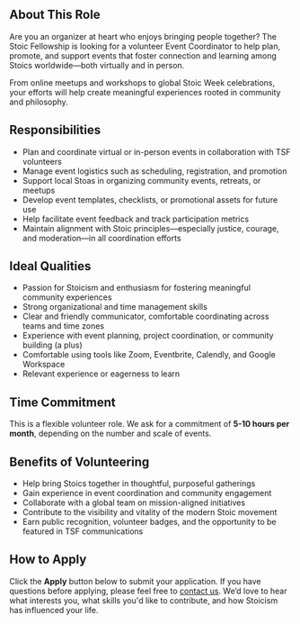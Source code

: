## About This Role

Are you an organizer at heart who enjoys bringing people together? The Stoic Fellowship is looking for a volunteer Event Coordinator to help plan, promote, and support events that foster connection and learning among Stoics worldwide—both virtually and in person.

From online meetups and workshops to global Stoic Week celebrations, your efforts will help create meaningful experiences rooted in community and philosophy.

## Responsibilities

- Plan and coordinate virtual or in-person events in collaboration with TSF volunteers
- Manage event logistics such as scheduling, registration, and promotion
- Support local Stoas in organizing community events, retreats, or meetups
- Develop event templates, checklists, or promotional assets for future use
- Help facilitate event feedback and track participation metrics
- Maintain alignment with Stoic principles—especially justice, courage, and moderation—in all coordination efforts

## Ideal Qualities

- Passion for Stoicism and enthusiasm for fostering meaningful community experiences
- Strong organizational and time management skills
- Clear and friendly communicator, comfortable coordinating across teams and time zones
- Experience with event planning, project coordination, or community building (a plus)
- Comfortable using tools like Zoom, Eventbrite, Calendly, and Google Workspace
- Relevant experience or eagerness to learn

## Time Commitment

This is a flexible volunteer role. We ask for a commitment of **5-10 hours per month**, depending on the number and scale of events.

## Benefits of Volunteering

- Help bring Stoics together in thoughtful, purposeful gatherings
- Gain experience in event coordination and community engagement
- Collaborate with a global team on mission-aligned initiatives
- Contribute to the visibility and vitality of the modern Stoic movement
- Earn public recognition, volunteer badges, and the opportunity to be featured in TSF communications

## How to Apply

Click the **Apply** button below to submit your application. If you have questions before applying, please feel free to [contact us](https://stoicfellowship.com/contact). We’d love to hear what interests you, what skills you'd like to contribute, and how Stoicism has influenced your life.
